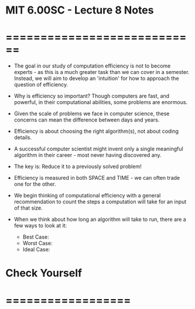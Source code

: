 # MIT 6.00SC - Lecture 8 Notes
# ============================

* The goal in our study of computation efficiency is not to become experts -
  as this is a much greater task than we can cover in a semester. Instead,
  we will aim to develop an 'intuition' for how to approach the question
  of efficiency.

* Why is efficiency so important? Though computers are fast, and powerful, in
  their computational abilities, some problems are enormous.

* Given the scale of problems we face in computer science, these concerns
  can mean the difference between days and years.

* Efficiency is about choosing the right algorithm(s), not about coding details.

* A successful computer scientist might invent only a single meaningful
  algorithm in their career - most never having discovered any.

* The key is: Reduce it to a previously solved problem!

* Efficiency is measured in both SPACE and TIME - we can often trade
  one for the other.

* We begin thinking of computational efficiency with a general recommendation
  to count the steps a computation will take for an input of that size.

* When we think about how long an algorithm will take to run, there are
  a few ways to look at it:
  - Best Case:
  - Worst Case:
  - Ideal Case:

# Check Yourself
# ==================
